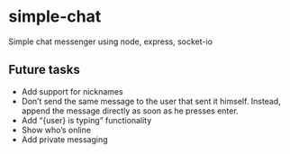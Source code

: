# simple-chat
Simple chat messenger using node, express, socket-io


## Future tasks

- Add support for nicknames
- Don’t send the same message to the user that sent it himself. Instead, append the message directly as soon as he presses enter.
- Add “{user} is typing” functionality
- Show who’s online
- Add private messaging